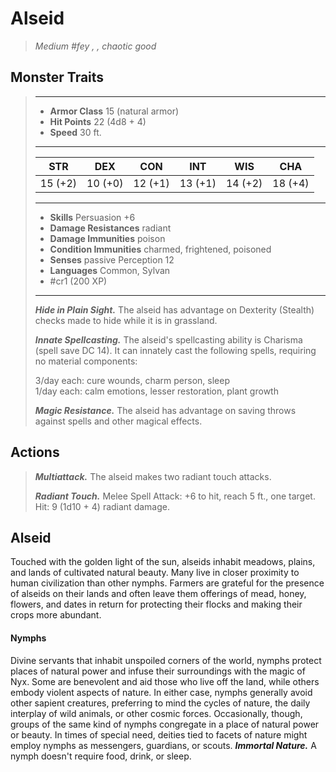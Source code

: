 # Alseid
>*Medium #fey , , chaotic good*
## Monster Traits
>___
>- **Armor Class** 15 (natural armor)
>- **Hit Points** 22 (4d8 + 4)
>- **Speed** 30 ft.
>___
>|STR|DEX|CON|INT|WIS|CHA|
>|:---:|:---:|:---:|:---:|:---:|:---:|
>|15 (+2)|10 (+0)|12 (+1)|13 (+1)|14 (+2)|18 (+4)|
>___
>- **Skills** Persuasion +6
>- **Damage Resistances** radiant
>- **Damage Immunities** poison
>- **Condition Immunities** charmed, frightened, poisoned
>- **Senses** passive Perception 12
>- **Languages** Common, Sylvan
>- #cr1 (200 XP)
>___
>***Hide in Plain Sight.*** The alseid has advantage on Dexterity (Stealth) checks made to hide while it is in grassland.  
>
>***Innate Spellcasting.*** The alseid's spellcasting ability is Charisma (spell save DC 14). It can innately cast the following spells, requiring no material components:  
>
>3/day each: cure wounds, charm person, sleep  
>1/day each: calm emotions, lesser restoration, plant growth  
>
>
>***Magic Resistance.*** The alseid has advantage on saving throws against spells and other magical effects.  
>
## Actions
>***Multiattack.*** The alseid makes two radiant touch attacks.  
>
>***Radiant Touch.*** Melee Spell Attack: +6 to hit, reach 5 ft., one target. Hit: 9 (1d10 + 4) radiant damage.
## Alseid
Touched with the golden light of the sun, alseids inhabit meadows, plains, and lands of cultivated natural beauty. Many live in closer proximity to human civilization than other nymphs. Farmers are grateful for the presence of alseids on their lands and often leave them offerings of mead, honey, flowers, and dates in return for protecting their flocks and making their crops more abundant.
#### Nymphs
Divine servants that inhabit unspoiled corners of the world, nymphs protect places of natural power and infuse their surroundings with the magic of Nyx. Some are benevolent and aid those who live off the land, while others embody violent aspects of nature. In either case, nymphs generally avoid other sapient creatures, preferring to mind the cycles of nature, the daily interplay of wild animals, or other cosmic forces. Occasionally, though, groups of the same kind of nymphs congregate in a place of natural power or beauty. In times of special need, deities tied to facets of nature might employ nymphs as messengers, guardians, or scouts.
***Immortal Nature.*** A nymph doesn't require food, drink, or sleep.